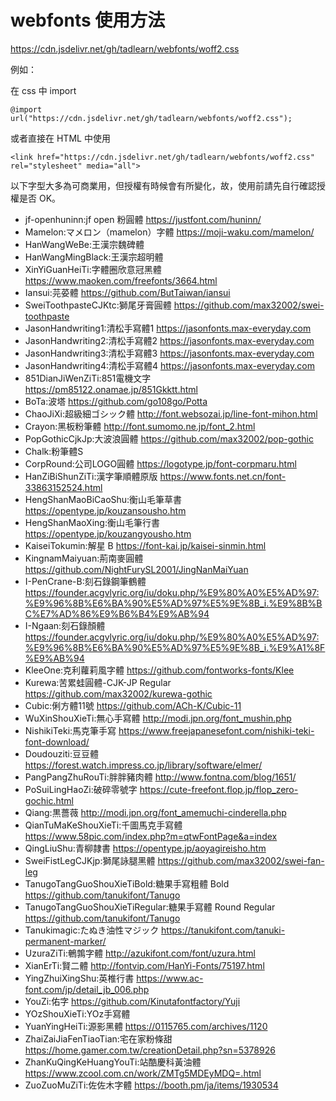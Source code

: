 # webfonts 使用方法
https://cdn.jsdelivr.net/gh/tadlearn/webfonts/woff2.css

例如：

在 css 中 import
```
@import url("https://cdn.jsdelivr.net/gh/tadlearn/webfonts/woff2.css");
```
或者直接在 HTML 中使用
```
<link href="https://cdn.jsdelivr.net/gh/tadlearn/webfonts/woff2.css" rel="stylesheet" media="all">
```

以下字型大多為可商業用，但授權有時候會有所變化，故，使用前請先自行確認授權是否 OK。

- jf-openhuninn:jf open 粉圓體 https://justfont.com/huninn/
- Mamelon:マメロン（mamelon）字體 https://moji-waku.com/mamelon/
- HanWangWeBe:王漢宗魏碑體
- HanWangMingBlack:王漢宗超明體
- XinYiGuanHeiTi:字體圈欣意冠黑體 https://www.maoken.com/freefonts/3664.html
- Iansui:芫荽體 https://github.com/ButTaiwan/iansui
- SweiToothpasteCJKtc:獅尾牙膏圓體 https://github.com/max32002/swei-toothpaste
- JasonHandwriting1:清松手寫體1 https://jasonfonts.max-everyday.com
- JasonHandwriting2:清松手寫體2 https://jasonfonts.max-everyday.com
- JasonHandwriting3:清松手寫體3 https://jasonfonts.max-everyday.com
- JasonHandwriting4:清松手寫體4 https://jasonfonts.max-everyday.com
- 851DianJiWenZiTi:851電機文字 https://pm85122.onamae.jp/851Gkktt.html
- BoTa:波塔 https://github.com/go108go/Potta
- ChaoJiXi:超級細ゴシック體 http://font.websozai.jp/line-font-mihon.html
- Crayon:黑板粉筆體 http://font.sumomo.ne.jp/font_2.html
- PopGothicCjkJp:大波浪圓體 https://github.com/max32002/pop-gothic
- Chalk:粉筆體S
- CorpRound:公司LOGO圓體 https://logotype.jp/font-corpmaru.html
- HanZiBiShunZiTi:漢字筆順體原版 https://www.fonts.net.cn/font-33863152524.html
- HengShanMaoBiCaoShu:衡山毛筆草書 https://opentype.jp/kouzansousho.htm
- HengShanMaoXing:衡山毛筆行書 https://opentype.jp/kouzangyousho.htm
- KaiseiTokumin:解星 B https://font-kai.jp/kaisei-sinmin.html
- KingnamMaiyuan:荊南麥圓體 https://github.com/NightFurySL2001/JingNanMaiYuan
- I-PenCrane-B:刻石錄鋼筆鶴體 https://founder.acgvlyric.org/iu/doku.php/%E9%80%A0%E5%AD%97:%E9%96%8B%E6%BA%90%E5%AD%97%E5%9E%8B_i.%E9%8B%BC%E7%AD%86%E9%B6%B4%E9%AB%94
- I-Ngaan:刻石錄顏體 https://founder.acgvlyric.org/iu/doku.php/%E9%80%A0%E5%AD%97:%E9%96%8B%E6%BA%90%E5%AD%97%E5%9E%8B_i.%E9%A1%8F%E9%AB%94
- KleeOne:克利蘿莉風字體 https://github.com/fontworks-fonts/Klee
- Kurewa:苦累蛙圓體-CJK-JP Regular https://github.com/max32002/kurewa-gothic
- Cubic:俐方體11號 https://github.com/ACh-K/Cubic-11
- WuXinShouXieTi:無心手寫體 http://modi.jpn.org/font_mushin.php
- NishikiTeki:馬克筆手寫 https://www.freejapanesefont.com/nishiki-teki-font-download/
- Doudouziti:豆豆體 https://forest.watch.impress.co.jp/library/software/elmer/
- PangPangZhuRouTi:胖胖豬肉體 http://www.fontna.com/blog/1651/
- PoSuiLingHaoZi:破碎零號字 https://cute-freefont.flop.jp/flop_zero-gochic.html
- Qiang:黒薔薇 http://modi.jpn.org/font_amemuchi-cinderella.php
- QianTuMaKeShouXieTi:千圖馬克手寫體 https://www.58pic.com/index.php?m=qtwFontPage&a=index
- QingLiuShu:青柳隷書 https://opentype.jp/aoyagireisho.htm
- SweiFistLegCJKjp:獅尾詠腿黑體 https://github.com/max32002/swei-fan-leg
- TanugoTangGuoShouXieTiBold:糖果手寫粗體 Bold https://github.com/tanukifont/Tanugo
- TanugoTangGuoShouXieTiRegular:糖果手寫體 Round Regular https://github.com/tanukifont/Tanugo
- Tanukimagic:たぬき油性マジック https://tanukifont.com/tanuki-permanent-marker/
- UzuraZiTi:鵪鶉字體 http://azukifont.com/font/uzura.html
- XianErTi:賢二體 http://fontvip.com/HanYi-Fonts/75197.html
- YingZhuiXingShu:英椎行書 https://www.ac-font.com/jp/detail_jb_006.php
- YouZi:佑字 https://github.com/Kinutafontfactory/Yuji
- YOzShouXieTi:YOz手寫體
- YuanYingHeiTi:源影黑體 https://0115765.com/archives/1120
- ZhaiZaiJiaFenTiaoTian:宅在家粉條甜 https://home.gamer.com.tw/creationDetail.php?sn=5378926
- ZhanKuQingKeHuangYouTi:站酷慶科黃油體 https://www.zcool.com.cn/work/ZMTg5MDEyMDQ=.html
- ZuoZuoMuZiTi:佐佐木字體 https://booth.pm/ja/items/1930534
